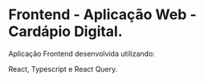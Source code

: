 # Frontend - Aplicação Web - Cardápio Digital.

Aplicação Frontend desenvolvida utilizando:

React, Typescript e React Query.
